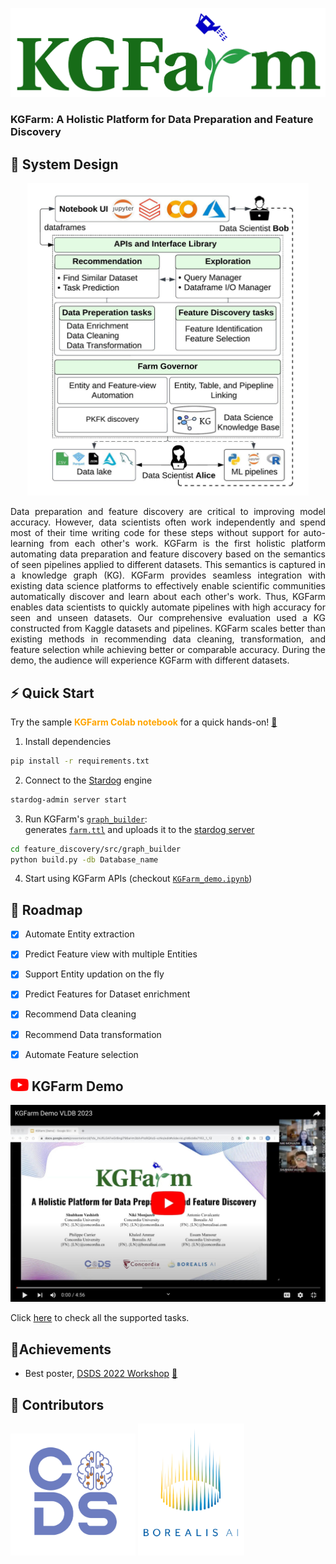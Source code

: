 <p align="center">
    <a href="https://www.mitacs.ca/en/projects/feature-discovery-system-data-science-across-enterprise">
      <img src="docs/graphics/KGFarm_logo.svg" width="550">
    </a>
</p>

### <b>KGFarm: A Holistic Platform for Data Preparation and Feature Discovery</b>
## 📐 System Design
<p align="center"><img src="docs/graphics/KGFarm.jpeg" alt="kgfarm" height="500" width="450"/></p>

<p align="justify">Data preparation and feature discovery are critical to improving model accuracy. However, data scientists often work independently and spend most of their time writing code for these steps without support for auto-learning from each other's work. KGFarm is the first holistic platform automating data preparation and feature discovery based on the semantics of seen pipelines applied to different datasets. This semantics is captured in a knowledge graph (KG).
KGFarm provides seamless integration with existing data science platforms to effectively enable scientific communities automatically discover and learn about each other's work. Thus, KGFarm enables data scientists to quickly automate pipelines with high accuracy for seen and unseen datasets. Our comprehensive evaluation used a KG constructed from Kaggle datasets and pipelines. KGFarm scales better than existing methods in recommending data cleaning, transformation, and feature selection while achieving better or comparable accuracy. During the demo, the audience will experience KGFarm with different datasets.</p>

## ⚡ Quick Start
Try the sample <b><span style="color:orange;"> KGFarm Colab notebook</span></b> for a quick hands-on! [🔗](https://colab.research.google.com/drive/1u4z4EKGd8G1ju61Q3sPk5fH9BrMp8IRM?usp=sharing)

1. Install dependencies
```bash
pip install -r requirements.txt
```
2. Connect to the [Stardog](https://www.stardog.com/) engine
```bash
stardog-admin server start
```
3. Run KGFarm's [<code>graph_builder</code>](feature_discovery/src/graph_builder/build.py):<br/>
generates [<code>farm.ttl</code>](https://github.com/CoDS-GCS/KGFarm/blob/farm-ontology/feature_discovery/src/graph_builder/farm.ttl) and uploads it to the [stardog server](https://cloud.stardog.com/)

```bash
cd feature_discovery/src/graph_builder
python build.py -db Database_name
```
4. Start using KGFarm APIs (checkout [<code>KGFarm_demo.ipynb</code>](KGFarm_demo.ipynb))

## 🚧 Roadmap

* [X] Automate Entity extraction
* [X] Predict Feature view with multiple Entities
* [X] Support Entity updation on the fly
* [X] Predict Features for Dataset enrichment
* [X] Recommend Data cleaning
* [X] Recommend Data transformation
* [X] Automate Feature selection


## <img src="docs/graphics/icons/youtube.svg" alt="youtube" height="20" width="29"> KGFarm Demo
<a href="https://rebrand.ly/kgfarm"><img src="docs/graphics/thumbnails/demo_thumbnail.jpeg"/></a>

Click [here](https://sfu-db.github.io/dataprep/user_guide/eda/introduction.html) to check all the supported tasks.
## 🏅Achievements 
- Best poster, [DSDS 2022 Workshop](https://sites.google.com/view/dsds22) [🔗](https://twitter.com/MontrealDSDS/status/1591057736682205185?s=20)
## 🦾 Contributors
<p float="left">
 
  <img src="docs/graphics/CoDS.png" width="200"/> 

  <img src="docs/graphics/borealisAI.png" width="170"/>
</p>
